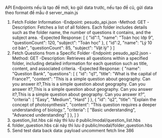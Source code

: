 API Endpoints
nếu là tạo đề mới, ko gửi data trước, nếu tạo đề cũ, gửi data theo format đề mẫu ở server_main.js

1. Fetch Folder Information
-Endpoint: pesudo_api.json
-Method: GET
-Description: Fetches a list of all folders. Each folder includes details such as the folder name, the number of questions it contains, and the subject area.
-Expected Response:
[
    {
      "id":1,
      "name": "Toán học lớp 9",
      "questionCount": 120,
      "subject": "Toán học"
    },
    {
      "id":2,
      "name": "Lý 10 cơ bản",
      "questionCount": 85,
      "subject": "Vật lý"
    }
]
2. Fetch Questions from a Specific Folder
-Endpoint: pesudo_api2.json
-Method: GET
-Description: Retrieves all questions within a specified folder, including detailed information for each question such as title, content, and associated criteria.
-Expected Response:
{
  "name": "Question Bank",
  "questions": [
    {
      "id": "q1", 
      "title": "What is the capital of France?",
      "content": "This is a simple question about geography.  Can you answer it?,This is a simple question about geography.  Can you answer it?,This is a simple question about geography.  Can you answer it?,This is a simple question about geography.  Can you answer it?",
      "criteria": [
        "Easy",
        "Medium",
        "Hard"
      ]
    },
    {
      "id": "q2", 
      "title": "Explain the concept of photosynthesis",
      "content": "This question requires a deeper understanding of biology.",
      "criteria": [
        "Basic understanding",
        "Advanced understanding"
      ]
    },
  ]
}
3. question_list.hbs
cái này thì lưu ở public/modal/question_list.hbs
4. folder_question.hbs
cái này thì lưu ở public/modal/folder_question.hbs
5. Send test data back 
data: payload
uncomment fetch line 386